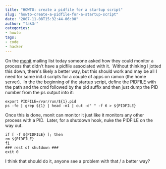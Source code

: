```yaml
---
title: "HOWTO: create a pidfile for a startup script"
slug: "howto-create-a-pidfile-for-a-startup-script"
date: "2007-11-08T15:32:44-06:00"
author: "fak3r"
categories:
- howto
tags:
- code
- hacker
---
```


On the [monit](http://www.tildeslash.com/monit/) mailing list today someone asked how they could monitor a process that didn't have a pidfile associated with it.  Without thinking I jotted this down, there's likely a better way, but this should work and may be all I need for some init.d scripts for a couple of apps on ramon (the home server).  In the the beginning of the startup script, define the PIDFILE with the path and the cmd followed by the pid suffix and then just dump the PID number from the ps output into it:

    
    export PIDFILE=/var/run/${1}.pid
    ps -fe | grep ${1} | head -n1 | cut -d" " -f 6 > ${PIDFILE}


Once this is done, monit can monitor it just like it monitors any other process with a PID.  Later, for a shutdown hook, nuke the PIDFILE on the way out.

    
    if [ -f ${PIDFILE} ]; then
    rm ${PIDFILE}
    fi
    ### rest of shutdown ###
    exit 0


I think that should do it, anyone see a problem with that / a better way?
